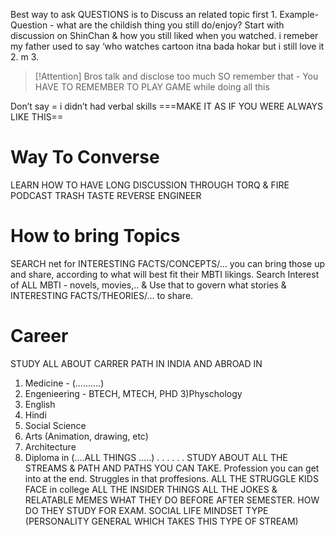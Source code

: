 Best way to ask QUESTIONS is to Discuss an related topic first
	1. Example- Question - what are the childish thing you still do/enjoy?
		Start with discussion on ShinChan & how you still liked when you watched. i remeber my father used to say ‘who watches cartoon itna bada hokar but i still love it
	2.  m
	3. 
> [!Attention] Bros talk and disclose too much SO remember that - You HAVE TO REMEMBER TO PLAY GAME while doing all this

Don’t say = i didn’t had verbal skills ===MAKE IT AS  IF YOU WERE ALWAYS LIKE THIS== 
# Way To Converse
LEARN HOW TO HAVE LONG DISCUSSION THROUGH 
TORQ & FIRE PODCAST
TRASH TASTE REVERSE ENGINEER

# How to bring Topics
SEARCH net for INTERESTING FACTS/CONCEPTS/… you can bring those up and share, according to what will best fit their MBTI likings.
Search Interest of ALL MBTI - novels, movies,.. & Use that to govern what stories & INTERESTING FACTS/THEORIES/… to share.
# Career
STUDY ALL ABOUT CARRER PATH IN INDIA AND ABROAD IN 
1) Medicine - (……….)
2) Engenieering - BTECH, MTECH, PHD
3)Physchology
4) English
5) Hindi
6) Social Science
7) Arts (Animation, drawing, etc)
8) Architecture
9) Diploma in (….ALL THINGS …..)
.
.
.
.
.
.
STUDY ABOUT ALL THE STREAMS & PATH AND PATHS YOU CAN TAKE.
Profession you can get into at the end. Struggles in that proffesions.
ALL THE STRUGGLE KIDS FACE in college
ALL THE INSIDER THINGS 
ALL THE JOKES & RELATABLE MEMES
WHAT THEY DO BEFORE AFTER SEMESTER. 
HOW DO THEY STUDY FOR EXAM. 
SOCIAL LIFE
MINDSET
TYPE (PERSONALITY GENERAL WHICH TAKES THIS TYPE OF STREAM)
